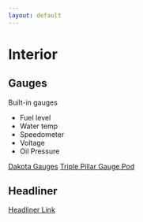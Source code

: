 ```yaml
---
layout: default
---
```


# Interior

## Gauges

Built-in gauges
* Fuel level
* Water temp
* Speedometer
* Voltage
* Oil Pressure

[Dakota Gauges](https://www.dakotadigital.com/index.cfm/page/ptype=product/product_id=782/category_id=784/mode=prod/prd782.htm)
[Triple Pillar Gauge Pod](https://www.glowshiftdirect.com/black-triple-pillar-gauge-pod-for-1973-1987-chevrolet-c-10/)

## Headliner

[Headliner Link](https://headlinermagic.net/products/suede-headliner-for-chevy-c10-regular-single-cab-trucks)
